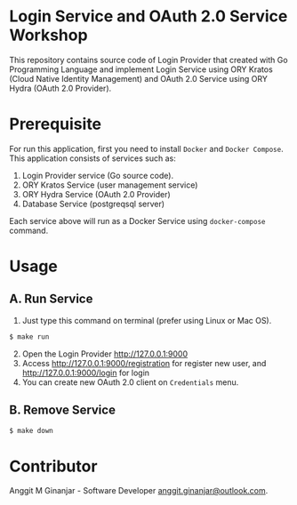# Login Service and OAuth 2.0 Service Workshop
This repository contains source code of Login Provider that created with Go Programming Language and implement Login Service using ORY Kratos (Cloud Native Identity Management) and OAuth 2.0 Service using ORY Hydra (OAuth 2.0 Provider).

# Prerequisite

For run this application, first you need to install `Docker` and `Docker Compose`. This application consists of services such as:

1. Login Provider service (Go source code).
2. ORY Kratos Service (user management service)
3. ORY Hydra Service (OAuth 2.0 Provider)
4. Database Service (postgreqsql server)

Each service above will run as a Docker Service using `docker-compose` command.

# Usage

## A. Run Service
1. Just type this command on terminal (prefer using Linux or Mac OS).
```sh
$ make run
```
2. Open the Login Provider http://127.0.0.1:9000
3. Access http://127.0.0.1:9000/registration for register new user, and http://127.0.0.1:9000/login for login
4. You can create new OAuth 2.0 client on `Credentials` menu.

## B. Remove Service
```sh
$ make down
```

# Contributor

Anggit M Ginanjar - Software Developer <anggit.ginanjar@outlook.com>.
